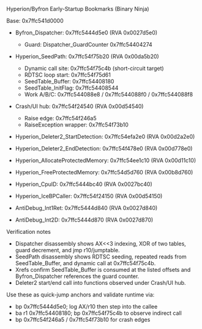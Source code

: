 Hyperion/Byfron Early-Startup Bookmarks (Binary Ninja)

Base: 0x7ffc541d0000

- Byfron_Dispatcher: 0x7ffc5444d5e0 (RVA 0x0027d5e0)
  - Guard: Dispatcher_GuardCounter 0x7ffc54404274

- Hyperion_SeedPath: 0x7ffc54f75b20 (RVA 0x00da5b20)
  - Dynamic call site: 0x7ffc54f75c4b (short-circuit target)
  - RDTSC loop start: 0x7ffc54f75d61
  - SeedTable_Buffer: 0x7ffc54408180
  - SeedTable_InitFlag: 0x7ffc54408544
  - Work A/B/C: 0x7ffc544088e8 / 0x7ffc544088f0 / 0x7ffc544088f8

- Crash/UI hub: 0x7ffc54f24540 (RVA 0x00d54540)
  - Raise edge: 0x7ffc54f246a5
  - RaiseException wrapper: 0x7ffc54f73b10

- Hyperion_Deleter2_StartDetection: 0x7ffc54efa2e0 (RVA 0x00d2a2e0)
- Hyperion_Deleter2_EndDetection:   0x7ffc54f478e0 (RVA 0x00d778e0)
- Hyperion_AllocateProtectedMemory: 0x7ffc54ee1c10 (RVA 0x00d11c10)
- Hyperion_FreeProtectedMemory:     0x7ffc54d5d760 (RVA 0x00b8d760)
- Hyperion_CpuID:                    0x7ffc5444bc40 (RVA 0x0027bc40)
- Hyperion_IceBPCaller:              0x7ffc54f24150 (RVA 0x00d54150)
- AntiDebug_Int1Ret:                 0x7ffc5444d840 (RVA 0x0027d840)
- AntiDebug_Int2D:                   0x7ffc5444d870 (RVA 0x0027d870)

Verification notes
- Dispatcher disassembly shows AX<<3 indexing, XOR of two tables, guard decrement, and jmp r10/jumptable.
- SeedPath disassembly shows RDTSC seeding, repeated reads from SeedTable_Buffer, and dynamic call at 0x7ffc54f75c4b.
- Xrefs confirm SeedTable_Buffer is consumed at the listed offsets and Byfron_Dispatcher references the guard counter.
- Deleter2 start/end call into functions observed under Crash/UI hub.

Use these as quick-jump anchors and validate runtime via:
- bp 0x7ffc5444d5e0; log AX/r10 then step into the callee
- ba r1 0x7ffc54408180; bp 0x7ffc54f75c4b to observe indirect call
- bp 0x7ffc54f246a5 / 0x7ffc54f73b10 for crash edges

